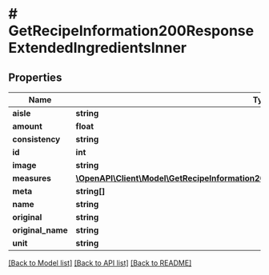 # # GetRecipeInformation200ResponseExtendedIngredientsInner

## Properties

Name | Type | Description | Notes
------------ | ------------- | ------------- | -------------
**aisle** | **string** |  |
**amount** | **float** |  |
**consistency** | **string** |  |
**id** | **int** |  |
**image** | **string** |  |
**measures** | [**\OpenAPI\Client\Model\GetRecipeInformation200ResponseExtendedIngredientsInnerMeasures**](GetRecipeInformation200ResponseExtendedIngredientsInnerMeasures.md) |  | [optional]
**meta** | **string[]** |  | [optional]
**name** | **string** |  |
**original** | **string** |  |
**original_name** | **string** |  |
**unit** | **string** |  |

[[Back to Model list]](../../README.md#models) [[Back to API list]](../../README.md#endpoints) [[Back to README]](../../README.md)
